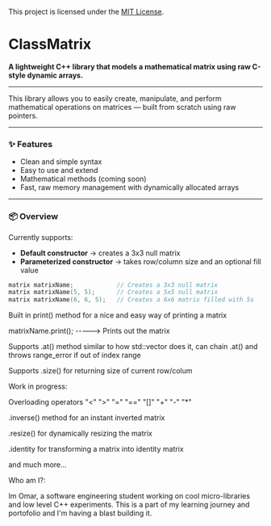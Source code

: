 This project is licensed under the [MIT License](LICENSE).
# ClassMatrix

**A lightweight C++ library that models a mathematical matrix using raw C-style dynamic arrays.**

---

This library allows you to easily create, manipulate, and perform mathematical operations on matrices — built from scratch using raw pointers.

---

### ✨ Features

- Clean and simple syntax  
- Easy to use and extend  
- Mathematical methods (coming soon)  
- Fast, raw memory management with dynamically allocated arrays  

---

### 📦 Overview

Currently supports:

- **Default constructor** → creates a 3x3 null matrix  
- **Parameterized constructor** → takes row/column size and an optional fill value  

```cpp
matrix matrixName;            // Creates a 3x3 null matrix  
matrix matrixName(5, 5);      // Creates a 5x5 null matrix  
matrix matrixName(6, 6, 5);   // Creates a 6x6 matrix filled with 5s  
```




Built in print() method for a nice and easy way of printing a matrix

matrixName.print(); -----> Prints out the matrix

Supports .at() method similar to how std::vector does it, can chain .at() and throws range_error if out of index range 

Supports .size() for returning size of current row/colum




Work in progress:


Overloading operators "<" ">" "=" "==" "[]" "+" "-" "*" 

.inverse() method for an instant inverted matrix

.resize() for dynamically resizing the matrix

.identity for transforming a matrix into identity matrix

and much more...




Who am I?:

Im Omar, a software engineering student working on cool micro-libraries and low level C++ experiments.
 This is a part of my learning journey and portofolio and I'm having a blast building it.

